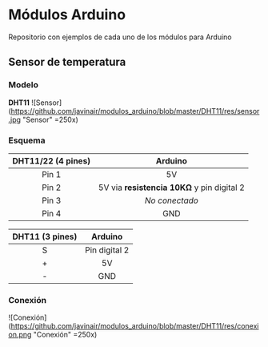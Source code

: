 # Módulos Arduino
Repositorio con ejemplos de cada uno de los módulos para Arduino

## Sensor de temperatura
### Modelo
**DHT11**
![Sensor](https://github.com/javinair/modulos_arduino/blob/master/DHT11/res/sensor.jpg "Sensor" =250x)
### Esquema
DHT11/22 (4 pines) | Arduino
:-------------: |:-------------:
Pin 1      | 5V |
Pin 2      |5V via **resistencia 10KΩ** y pin digital 2|
Pin 3 | *No conectado*
Pin 4 |GND|

DHT11 (3 pines) | Arduino
:-------------: |:-------------:
S      | Pin digital 2 |
\+      | 5V|
\- |GND |

### Conexión
![Conexión](https://github.com/javinair/modulos_arduino/blob/master/DHT11/res/conexion.png "Conexión" =250x)
